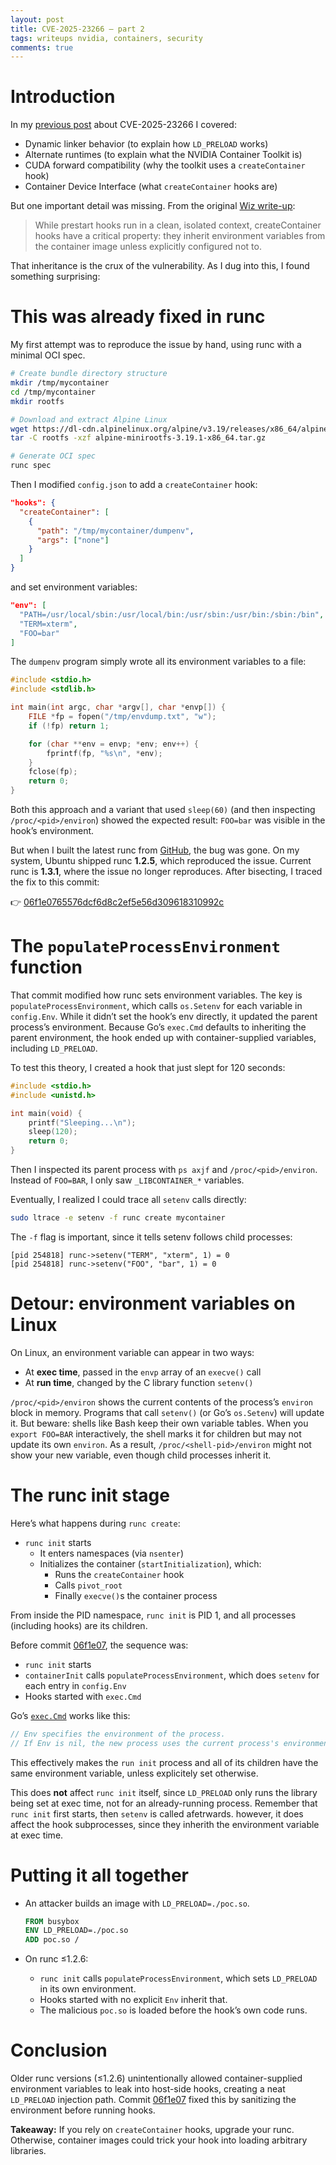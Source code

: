 ```yaml
---
layout: post
title: CVE-2025-23266 – part 2
tags: writeups nvidia, containers, security
comments: true
---
```


# Introduction

In my [previous post](/posts/nvidia-container-escape-cve-2025-23266) about CVE-2025-23266 I covered:

- Dynamic linker behavior (to explain how `LD_PRELOAD` works)  
- Alternate runtimes (to explain what the NVIDIA Container Toolkit is)  
- CUDA forward compatibility (why the toolkit uses a `createContainer` hook)  
- Container Device Interface (what `createContainer` hooks are)  

But one important detail was missing. From the original [Wiz write-up](https://www.wiz.io/blog/nvidia-ai-vulnerability-cve-2025-23266-nvidiascape):

> While prestart hooks run in a clean, isolated context, createContainer hooks have a critical property: they inherit environment variables from the container image unless explicitly configured not to.

That inheritance is the crux of the vulnerability. As I dug into this, I found something surprising:

# This was already fixed in runc

My first attempt was to reproduce the issue by hand, using runc with a minimal OCI spec.

```bash
# Create bundle directory structure
mkdir /tmp/mycontainer
cd /tmp/mycontainer
mkdir rootfs

# Download and extract Alpine Linux
wget https://dl-cdn.alpinelinux.org/alpine/v3.19/releases/x86_64/alpine-minirootfs-3.19.1-x86_64.tar.gz
tar -C rootfs -xzf alpine-minirootfs-3.19.1-x86_64.tar.gz

# Generate OCI spec
runc spec
```

Then I modified `config.json` to add a `createContainer` hook:

```json
"hooks": {
  "createContainer": [
    {
      "path": "/tmp/mycontainer/dumpenv",
      "args": ["none"]
    }
  ]
}
```

and set environment variables:

```json
"env": [
  "PATH=/usr/local/sbin:/usr/local/bin:/usr/sbin:/usr/bin:/sbin:/bin",
  "TERM=xterm",
  "FOO=bar"
]
```

The `dumpenv` program simply wrote all its environment variables to a file:

```c
#include <stdio.h>
#include <stdlib.h>

int main(int argc, char *argv[], char *envp[]) {
    FILE *fp = fopen("/tmp/envdump.txt", "w");
    if (!fp) return 1;

    for (char **env = envp; *env; env++) {
        fprintf(fp, "%s\n", *env);
    }
    fclose(fp);
    return 0;
}
```

Both this approach and a variant that used `sleep(60)` (and then inspecting `/proc/<pid>/environ`) showed the expected result: `FOO=bar` was visible in the hook’s environment.

But when I built the latest runc from [GitHub](https://github.com/opencontainers/runc), the bug was gone. On my system, Ubuntu shipped runc **1.2.5**, which reproduced the issue. Current runc is **1.3.1**, where the issue no longer reproduces. After bisecting, I traced the fix to this commit:

👉 [06f1e0765576dcf6d8c2ef5e56d309618310992c](https://github.com/opencontainers/runc/commit/06f1e0765576dcf6d8c2ef5e56d309618310992c)

# The `populateProcessEnvironment` function

That commit modified how runc sets environment variables. The key is `populateProcessEnvironment`, which calls `os.Setenv` for each variable in `config.Env`. While it didn’t set the hook’s env directly, it updated the parent process’s environment. Because Go’s `exec.Cmd` defaults to inheriting the parent environment, the hook ended up with container-supplied variables, including `LD_PRELOAD`.

To test this theory, I created a hook that just slept for 120 seconds:

```c
#include <stdio.h>
#include <unistd.h>

int main(void) {
    printf("Sleeping...\n");
    sleep(120);
    return 0;
}
```

Then I inspected its parent process with `ps axjf` and `/proc/<pid>/environ`. Instead of `FOO=BAR`, I only saw `_LIBCONTAINER_*` variables. 

Eventually, I realized I could trace all `setenv` calls directly:

```bash
sudo ltrace -e setenv -f runc create mycontainer
```

The `-f` flag is important, since it tells setenv follows child processes:

```
[pid 254818] runc->setenv("TERM", "xterm", 1) = 0
[pid 254818] runc->setenv("FOO", "bar", 1) = 0
```

# Detour: environment variables on Linux

On Linux, an environment variable can appear in two ways:

- At **exec time**, passed in the `envp` array of an `execve()` call  
- At **run time**, changed by the C library function `setenv()`  

`/proc/<pid>/environ` shows the current contents of the process’s `environ` block in memory. Programs that call `setenv()` (or Go’s `os.Setenv`) will update it. But beware: shells like Bash keep their own variable tables. When you `export FOO=BAR` interactively, the shell marks it for children but may not update its own `environ`. As a result, `/proc/<shell-pid>/environ` might not show your new variable, even though child processes inherit it.

# The runc init stage

Here’s what happens during `runc create`:

- `runc init` starts
  - It enters namespaces (via `nsenter`)  
  - Initializes the container (`startInitialization`), which:
    - Runs the `createContainer` hook  
    - Calls `pivot_root`  
    - Finally `execve()`s the container process  

From inside the PID namespace, `runc init` is PID 1, and all processes (including hooks) are its children.

Before commit [06f1e07](https://github.com/opencontainers/runc/commit/06f1e0765576dcf6d8c2ef5e56d309618310992c), the sequence was:

- `runc init` starts  
- `containerInit` calls `populateProcessEnvironment`, which does `setenv` for each entry in `config.Env`  
- Hooks started with `exec.Cmd`

Go’s [`exec.Cmd`](https://pkg.go.dev/os/exec) works like this:

```go
// Env specifies the environment of the process.
// If Env is nil, the new process uses the current process's environment.
```

This effectively makes  the `run init` process and all of its children have the same environment variable, unless explicitely set otherwise.

This does **not** affect `runc init` itself, since `LD_PRELOAD` only runs the library being set at exec time, not for an already-running process. Remember that `runc init` first starts, then `setenv` is called afetrwards. however, it does affect the hook subprocesses, since they inherith the environment variable at exec time.

# Putting it all together

- An attacker builds an image with `LD_PRELOAD=./poc.so`.  

  ```dockerfile
  FROM busybox
  ENV LD_PRELOAD=./poc.so
  ADD poc.so /
  ```

- On runc ≤1.2.6:
  - `runc init` calls `populateProcessEnvironment`, which sets `LD_PRELOAD` in its own environment.  
  - Hooks started with no explicit `Env` inherit that.  
  - The malicious `poc.so` is loaded before the hook’s own code runs.  

# Conclusion

Older runc versions (≤1.2.6) unintentionally allowed container-supplied environment variables to leak into host-side hooks, creating a neat `LD_PRELOAD` injection path. Commit [06f1e07](https://github.com/opencontainers/runc/commit/06f1e0765576dcf6d8c2ef5e56d309618310992c) fixed this by sanitizing the environment before running hooks.

**Takeaway:** If you rely on `createContainer` hooks, upgrade your runc. Otherwise, container images could trick your hook into loading arbitrary libraries.